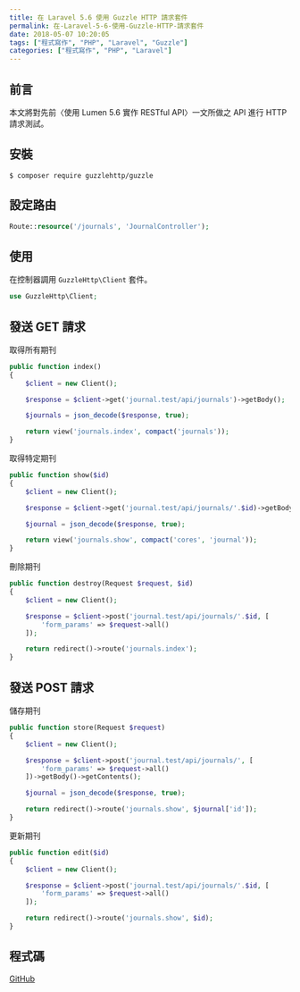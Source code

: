 ```yaml
---
title: 在 Laravel 5.6 使用 Guzzle HTTP 請求套件
permalink: 在-Laravel-5-6-使用-Guzzle-HTTP-請求套件
date: 2018-05-07 10:20:05
tags: ["程式寫作", "PHP", "Laravel", "Guzzle"]
categories: ["程式寫作", "PHP", "Laravel"]
---
```


## 前言
本文將對先前〈使用 Lumen 5.6 實作 RESTful API〉一文所做之 API 進行 HTTP 請求測試。

## 安裝
```
$ composer require guzzlehttp/guzzle
```

## 設定路由
```PHP
Route::resource('/journals', 'JournalController');
```

## 使用
在控制器調用 `GuzzleHttp\Client` 套件。
```PHP
use GuzzleHttp\Client;
```

## 發送 GET 請求
取得所有期刊
```PHP
public function index()
{
    $client = new Client();

    $response = $client->get('journal.test/api/journals')->getBody();

    $journals = json_decode($response, true);

    return view('journals.index', compact('journals'));
}
```
取得特定期刊
```PHP
public function show($id)
{
    $client = new Client();

    $response = $client->get('journal.test/api/journals/'.$id)->getBody();

    $journal = json_decode($response, true);

    return view('journals.show', compact('cores', 'journal'));
}
```
刪除期刊
```PHP
public function destroy(Request $request, $id)
{
    $client = new Client();

    $response = $client->post('journal.test/api/journals/'.$id, [
        'form_params' => $request->all()
    ]);

    return redirect()->route('journals.index');
}
```

## 發送 POST 請求
儲存期刊
```PHP
public function store(Request $request)
{
    $client = new Client();

    $response = $client->post('journal.test/api/journals/', [
        'form_params' => $request->all()
    ])->getBody()->getContents();

    $journal = json_decode($response, true);

    return redirect()->route('journals.show', $journal['id']);
}
```
更新期刊
```PHP
public function edit($id)
{
    $client = new Client();

    $response = $client->post('journal.test/api/journals/'.$id, [
        'form_params' => $request->all()
    ]);

    return redirect()->route('journals.show', $id);
}
```

## 程式碼
[GitHub](https://github.com/memochou1993/doaj)